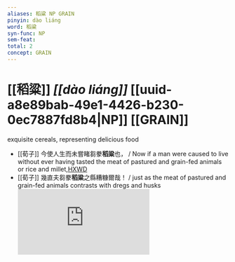 ```yaml
---
aliases: 稻粱 NP GRAIN
pinyin: dào liáng
word: 稻粱
syn-func: NP
sem-feat: 
total: 2
concept: GRAIN 
---
```

# [[稻粱]] *[[dào liáng]]*  [[uuid-a8e89bab-49e1-4426-b230-0ec7887fd8b4|NP]] [[GRAIN]]
exquisite cereals, representing delicious food
 - [[荀子]] 今使人生而未嘗睹芻豢**稻粱**也，
                     / Now if a man were caused to live without ever having tasted the meat of pastured and grain-fed animals or rice and millet,[HXWD](https://hxwd.org/textview.html?location=KR3a0002_tls_004-10a.57)
 - [[荀子]] 幾直夫芻豢**稻粱**之縣糟糠爾哉！
                     / just as the meat of pastured and grain-fed animals contrasts with dregs and husks![HXWD](https://hxwd.org/textview.html?location=KR3a0002_tls_004-10a.75)